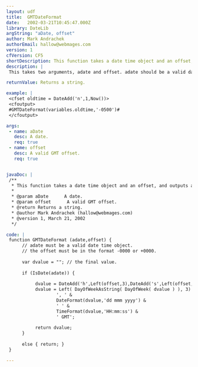 ```yaml
---
layout: udf
title:  GMTDateFormat
date:   2002-03-21T10:45:47.000Z
library: DateLib
argString: "aDate, offset"
author: Mark Andrachek
authorEmail: hallow@webmages.com
version: 1
cfVersion: CF5
shortDescription: This function takes a date time object and an offset, and outputs a GMT date/time formatted string.
description: |
 This takes two arguments, adate and offset. adate should be a valid date/time object, and offset should be a valid GMT offset (formatted +0000 or -0000, for example, Eastern Standard Time is -0500). It will then output a valid GMT string. It's especially usefull to help prevent browser and proxy caching.

returnValue: Returns a string.

example: |
 <cfset oldtime = DateAdd('n',1,Now())>
 <cfoutput>
 #GMTDateFormat(variables.oldtime,'-0500')#
 </cfoutput>

args:
 - name: aDate
   desc: A date.
   req: true
 - name: offset
   desc: A valid GMT offset.
   req: true


javaDoc: |
 /**
  * This function takes a date time object and an offset, and outputs a GMT date/time formatted string.
  * 
  * @param aDate      A date. 
  * @param offset      A valid GMT offset. 
  * @return Returns a string. 
  * @author Mark Andrachek (hallow@webmages.com) 
  * @version 1, March 21, 2002 
  */

code: |
 function GMTDateFormat (adate,offset) {
      // adate must be a valid date time object.
      // the offset must be in the format -0000 or +0000.
      
      var dvalue = ""; // the final value.
      
      if (IsDate(adate)) {
           
           dvalue = DateAdd('h',Left(offset,3),DateAdd('s',Left(offset,1) & Right(offset,2),adate));
           dvalue = Left( DayOfWeekAsString( DayOfWeek( dvalue ) ), 3) & 
                   ', ' & 
                   DateFormat(dvalue,'dd mmm yyyy') &
                   ' ' &
                   TimeFormat(dvalue,'HH:mm:ss') &
                   ' GMT';
           
           return dvalue;
      }
      
      else { return; }
 }

---
```


